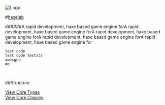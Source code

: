 
![Logo](http://underscorediscovery.com/sven/images/logo.png)

#[haxelab]()

######A rapid development, haxe based game engine forA rapid development, haxe based game engine forA rapid development, haxe based game engine forA rapid development, haxe based game engine forA rapid development, haxe based game engine for
&nbsp;


	test code
	test code teststs
	awesgne
	#e

&nbsp;

##Structure

[View Core Types](core/types.html)   
[View Core Classes](core/classes.html)
&nbsp;
&nbsp;
&nbsp;

